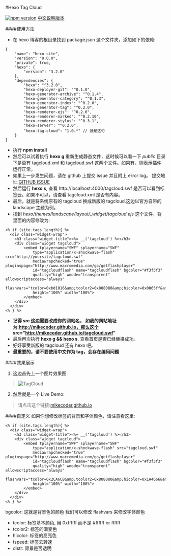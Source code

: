 #Hexo Tag Cloud

[![npm version](https://badge.fury.io/js/hexo-tag-cloud.svg)](https://badge.fury.io/js/hexo-tag-cloud)
[中文说明版本](./README.CN.md)

####使用方法

+ 在 hexo 博客的根目录找到 package.json 这个文件夹，添加如下的依赖:
```
{
    "name": "hexo-site",
    "version": "0.0.0",
    "private": true,
    "hexo": {
        "version": "3.2.0"
    },
    "dependencies": {
        "hexo": "^3.2.0",
        "hexo-deployer-git": "^0.1.0",
        "hexo-generator-archive": "^0.1.4",
        "hexo-generator-category": "^0.1.3",
        "hexo-generator-index": "^0.2.0",
        "hexo-generator-tag": "^0.2.0",
        "hexo-renderer-ejs": "^0.2.0",
        "hexo-renderer-marked": "^0.2.10",
        "hexo-renderer-stylus": "^0.3.1",
        "hexo-server": "^0.2.0",
        "hexo-tag-cloud": "1.0.*" // 就是这句
    }
}
```
+ 执行 **npm install**
+ 然后可以试着执行 **hexo g** 重新生成静态文件，这时候可以看一下 *public* 目录下是否有 tagcloud.xml 和 tagcloud.swf 这两个文件。如果有，则表示插件运行正常。
+ 如果上一步发生问题，请在 github 上提交 issue 并且附上 error log。 提交地址:[GITHUB ISSUE](https://github.com/MikeCoder/hexo-tag-cloud/issues)
+ 然后运行 **hexo s**, 查看 http://localhost:4000/tagcloud.swf 是否可以看到标签云。如果不可以，请查看 tagcloud.xml 是否有内容。
+ 最后，就是将系统原有的 tagcloud 换成新版的 tagcloud.这边以官方自带的 landscape 主题为例。
+ 找到 *hexo/themes/landscape/layout/_widget/tagcloud.ejs* 这个文件，将里面的内容修改为:
```
<% if (site.tags.length){ %>
  <div class="widget-wrap">
    <h3 class="widget-title"><%= __('tagcloud') %></h3>
    <div class="widget tagcloud">
        <embed tplayername="SWF" splayername="SWF"
            type="application/x-shockwave-flash" src="http://yoursite/tagcloud.swf"
            mediawrapchecked="true" pluginspage="http://www.macromedia.com/go/getflashplayer"
            id="tagcloudflash" name="tagcloudflash" bgcolor="#f3f3f3"
            quality="high" wmode="transparent" allowscriptaccess="always"
            flashvars="tcolor=0xbd1016&amp;tcolor2=0x808080&amp;hicolor=0x0065ff&amp;tspeed=100&amp;distr=true"
            height="100%" width="100%">
        </embed>
    </div>
  </div>
<% } %>
```
+ **记得 src 这边需要改成你的网站名， 如我的网站地址为:http://mikecoder.github.io，那么这个 src="http://mikecoder.github.io/tagcloud.swf"**
+ 最后再次执行 **hexo g && hexo s**, 查看首页是否已经替换成功。
+ 好好享受新版的 tagcloud 还有 hexo 吧。
+ **最重要的，请不要使用中文作为 tag，会存在编码问题**

####效果展示
1. 这边首先上一个图片效果图:
> ![TagCloud](http://chuantu.biz/t2/33/1458566883x1822613129.png)

2. 然后就是一个 Live Demo:
> 请点击这个链接:[mikecoder.github.io](http://mikecoder.github.io)

####自定义
如果你想修改标签的背景和字体颜色，请注意看这里:
```
<% if (site.tags.length){ %>
  <div class="widget-wrap">
    <h3 class="widget-title"><%= __('tagcloud') %></h3>
    <div class="widget tagcloud">
        <embed tplayername="SWF" splayername="SWF"
            type="application/x-shockwave-flash" src="tagcloud.swf"
            mediawrapchecked="true" pluginspage="http://www.macromedia.com/go/getflashplayer"
            id="tagcloudflash" name="tagcloudflash" bgcolor="#f3f3f3"
            quality="high" wmode="transparent" allowscriptaccess="always"
            flashvars="tcolor=0x2CA6CB&amp;tcolor2=0x808080&amp;hicolor=0x1A4666&amp;tspeed=100&amp;distr=true"
            height="100%" width="100%">
        </embed>
    </div>
  </div>
<% } %>
```
bgcolor: 这就是背景色的颜色
我们可以修改 flashvars 来修改字体颜色
+ tcolor: 标签基本颜色, 用 0xffffff 而不是 #ffffff or ffffff
+ tcolor2: 标签的渐变色
+ hicolor: 标签的高亮色
+ tspeed: 标签云转速
+ distr: 背景是否透明

